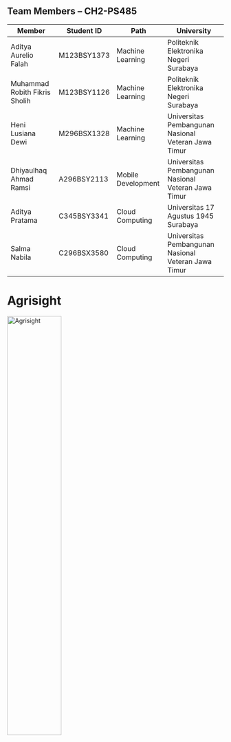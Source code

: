 ## Team Members – CH2-PS485
| Member    | Student ID    | Path    | University    |
|------------|------------|------------|------------|
| Aditya Aurelio Falah   | M123BSY1373      | Machine Learning     | Politeknik Elektronika Negeri Surabaya     |
| Muhammad Robith Fikris Sholih    | M123BSY1126     | Machine Learning     | Politeknik Elektronika Negeri Surabaya     |
| Heni Lusiana Dewi    | M296BSX1328     | Machine Learning     | Universitas Pembangunan Nasional Veteran Jawa Timur     |
| Dhiyaulhaq Ahmad Ramsi    | A296BSY2113    | Mobile Development    | Universitas Pembangunan Nasional Veteran Jawa Timur    |
| Aditya Pratama    | C345BSY3341    | Cloud Computing    | Universitas 17 Agustus 1945 Surabaya    |
| Salma Nabila    | C296BSX3580    | Cloud Computing    | Universitas Pembangunan Nasional Veteran Jawa Timur    |

# Agrisight
<img src="https://i.imgur.com/E2ErfF4.png" height="50%" width="50%" alt="Agrisight"/>
